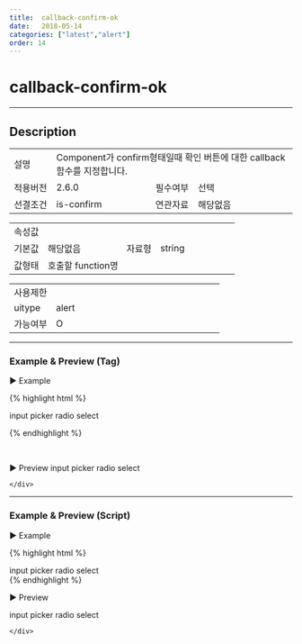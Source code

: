 ```yaml
---
title:  callback-confirm-ok
date:   2018-05-14
categories: ["latest","alert"]
order: 14
---
```


callback-confirm-ok
===

---

## Description

<table style="width:100%">
    <colgroup>
        <col width="15%"/>
        <col width="35%"/>
        <col width="15%"/>
        <col width="35%"/>
    </colgroup>
    <tr>
        <td class="tdTitle tdBg">설명</td>
        <td colspan="3">Component가 confirm형태일때 확인 버튼에 대한 callback 함수를 지정합니다.</td>
    </tr>
    <tr>
        <td class="tdTitle tdBg">적용버전</td>
        <td>2.6.0</td>
        <td class="tdTitle tdBg">필수여부</td>
        <td>선택</td>
    </tr>
    <tr>
        <td class="tdTitle tdBg">선결조건</td>
        <td>is-confirm</td>
        <td class="tdTitle tdBg">연관자료</td>
        <td>해당없음</td>
    </tr>
</table>
<table style="width:100%">
    <colgroup>
        <col width="15%"/>
        <col width="35%"/>
        <col width="15%"/>
        <col width="35%"/>
    </colgroup>
    <tr>
        <td class="tdTitle tdBg tdCenter" colspan="4">속성값</td>
    </tr>
    <tr>
        <td class="tdTitle tdBg">기본값</td>
        <td>해당없음</td>
        <td class="tdTitle tdBg">자료형</td>
        <td>string</td>
    </tr>
    <tr>
        <td class="tdTitle tdBg">값형태</td>
        <td colspan="3">호출할 function명</td>
    </tr>
</table>
<table style="width:100%">
    <colgroup>
        <col width="20%"/>
        <col width="20%"/>
        <col width="20%"/>
        <col width="20%"/>
        <col width="20%"/>
    </colgroup>
    <tr>
        <td class="tdTitle tdBg tdCenter" colspan="5">사용제한</td>
    </tr>
    <tr>
        <td class="tdTitle tdBg">uitype</td>
        <td class="tdCenter">alert</td>
        <td></td>
        <td></td>
        <td></td>
    </tr>
    <tr>
        <td class="tdTitle tdBg">가능여부</td>
        <td class="tdBlue tdCenter">O</td>
        <td></td>
        <td></td>
        <td></td>
    </tr>
</table>

---
### Example & Preview (Tag)

<script>
    function callbackConfirmOk(){
        alert('확인버튼을 누르셨습니다.');
    }
</script>

<sbux-tabs id="exTab1" name="exTab1" uitype="normal" title-target-id-array="exTab1_1" title-text-array="alert" is-scrollable="false">
</sbux-tabs>
<div class="tab-content">
    <div id="exTab1_1">

▶ Example

{% highlight html %}
<script>
    function callbackConfirmOk(){
        alert('확인버튼을 누르셨습니다.');
    }
</script>
<sbux-select id="test_1" name="test_1" uitype="single">
    <option-item value="value">input</option-item>
    <option-item value="value">picker</option-item>
    <option-item value="value">radio</option-item>
    <option-item value="value">select</option-item>
</sbux-select>

<sbux-alert id="sbIdx1_1" name="sbTagNm1_1" uitype="alert" switch-name="test_1" case-array="{iValue,,input을 선택하셨습니다.,}^{pValue,,picker를 선택하셨습니다.,}^{rValue,,radio를 선택하셨습니다.,}^{sValue,,select를 선택하셨습니다.,}" is-confirm="true" callback-confirm-ok="callbackConfirmOk"></sbux-alert>
{% endhighlight %}

<br>

▶ Preview 
<sbux-select id="test_1" name="test_1" uitype="single">
    <option-item value="iValue">input</option-item>
    <option-item value="pValue">picker</option-item>
    <option-item value="rValue">radio</option-item>
    <option-item value="sValue">select</option-item>
</sbux-select>

<sbux-alert id="sbIdx1_1" name="sbTagNm1_1" uitype="alert" switch-name="test_1" case-array="{iValue,,input을 선택하셨습니다.,}^{pValue,,picker를 선택하셨습니다.,}^{rValue,,radio를 선택하셨습니다.,}^{sValue,,select를 선택하셨습니다.,}" is-confirm="true" callback-confirm-ok="callbackConfirmOk"></sbux-alert>

    </div>
</div>

---
### Example & Preview (Script)

<sbux-tabs id="exTab2" name="exTab2" uitype="normal" title-target-id-array="exTab2_1" title-text-array="alert" is-scrollable="false">
</sbux-tabs>
<div class="tab-content">
    <div id="exTab2_1">

▶ Example

{% highlight html %}
<script>
    function callbackConfirmOk(){
        alert('확인버튼을 누르셨습니다.');
    }
</script>
<sbux-select id="test_2" name="test_2" uitype="single">
    <option-item value="iValue">input</option-item>
    <option-item value="pValue">picker</option-item>
    <option-item value="rValue">radio</option-item>
    <option-item value="sValue">select</option-item>
</sbux-select>

<div id="sbArea2_1"></div>
<script>
    $(document).ready(function(){
        $('#sbArea2_1').sbAlert({
            name : 'sbScriptNm2_1',
            uitype : 'alert',
            jsondataRef : 'jsondata',
            switchName : 'test_2',
            caseArray : '{iValue,,input을 선택하셨습니다.,}^{pValue,,picker를 선택하셨습니다.,}^{rValue,,radio를 선택하셨습니다.,}^{sValue,,select를 선택하셨습니다.,}',
            isConfirm : true,
            callbackConfirmOk : 'callbackConfirmOk'
        });
    }); 
</script>
{% endhighlight %}

<br>

▶ Preview 

<sbux-select id="test_2" name="test_2" uitype="single">
    <option-item value="iValue">input</option-item>
    <option-item value="pValue">picker</option-item>
    <option-item value="rValue">radio</option-item>
    <option-item value="sValue">select</option-item>
</sbux-select>

<div id="sbArea2_1"></div>
<script>
    $(document).ready(function(){
        $('#sbArea2_1').sbAlert({
            name : 'sbScriptNm2_1',
            uitype : 'alert',
            jsondataRef : 'jsondata',
            switchName : 'test_2',
            caseArray : '{iValue,,input을 선택하셨습니다.,}^{pValue,,picker를 선택하셨습니다.,}^{rValue,,radio를 선택하셨습니다.,}^{sValue,,select를 선택하셨습니다.,}',
            isConfirm : true,
            callbackConfirmOk : 'callbackConfirmOk'
        });
    });
</script>

    </div>
</div>